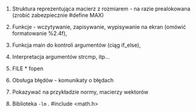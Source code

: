 1. Struktura reprezentująca macierz z rozmiarem - na razie prealokowana (zrobić zabezpiecznie #define MAX)

2. Funkcje - wczytywanie, zapisywanie, wypisywanie na ekran (omówić formatowanie %2.4f),

3. Funkcja main do kontroli argumentów (ciąg if_else),

4. Interpretacja argumentów strcmp, itp...

5. FILE * fopen

6. Obsługa błędów - komunikaty o błędach

7. Pokazywać na przykładzie normy, macierzy wektorów

8. Biblioteka `-lm` . #include <math.h>

   